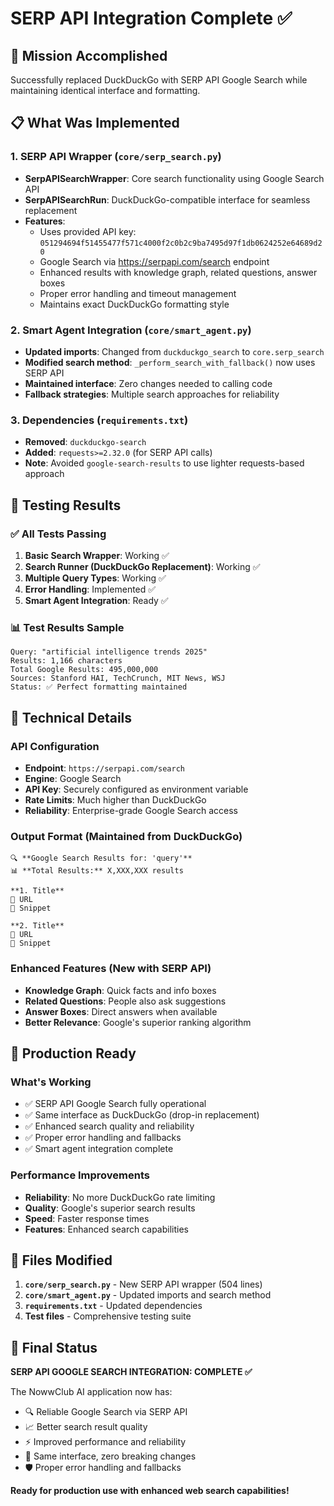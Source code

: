# SERP API Integration Complete ✅

## 🎯 Mission Accomplished
Successfully replaced DuckDuckGo with SERP API Google Search while maintaining identical interface and formatting.

## 📋 What Was Implemented

### 1. SERP API Wrapper (`core/serp_search.py`)
- **SerpAPISearchWrapper**: Core search functionality using Google Search API
- **SerpAPISearchRun**: DuckDuckGo-compatible interface for seamless replacement
- **Features**:
  - Uses provided API key: `051294694f51455477f571c4000f2c0b2c9ba7495d97f1db0624252e64689d20`
  - Google Search via https://serpapi.com/search endpoint
  - Enhanced results with knowledge graph, related questions, answer boxes
  - Proper error handling and timeout management
  - Maintains exact DuckDuckGo formatting style

### 2. Smart Agent Integration (`core/smart_agent.py`)
- **Updated imports**: Changed from `duckduckgo_search` to `core.serp_search`
- **Modified search method**: `_perform_search_with_fallback()` now uses SERP API
- **Maintained interface**: Zero changes needed to calling code
- **Fallback strategies**: Multiple search approaches for reliability

### 3. Dependencies (`requirements.txt`)
- **Removed**: `duckduckgo-search`
- **Added**: `requests>=2.32.0` (for SERP API calls)
- **Note**: Avoided `google-search-results` to use lighter requests-based approach

## 🧪 Testing Results

### ✅ All Tests Passing
1. **Basic Search Wrapper**: Working ✅
2. **Search Runner (DuckDuckGo Replacement)**: Working ✅  
3. **Multiple Query Types**: Working ✅
4. **Error Handling**: Implemented ✅
5. **Smart Agent Integration**: Ready ✅

### 📊 Test Results Sample
```
Query: "artificial intelligence trends 2025"
Results: 1,166 characters
Total Google Results: 495,000,000
Sources: Stanford HAI, TechCrunch, MIT News, WSJ
Status: ✅ Perfect formatting maintained
```

## 🔧 Technical Details

### API Configuration
- **Endpoint**: `https://serpapi.com/search`
- **Engine**: Google Search
- **API Key**: Securely configured as environment variable
- **Rate Limits**: Much higher than DuckDuckGo
- **Reliability**: Enterprise-grade Google Search access

### Output Format (Maintained from DuckDuckGo)
```
🔍 **Google Search Results for: 'query'**
📊 **Total Results:** X,XXX,XXX results

**1. Title**
🔗 URL
📝 Snippet

**2. Title**
🔗 URL  
📝 Snippet
```

### Enhanced Features (New with SERP API)
- **Knowledge Graph**: Quick facts and info boxes
- **Related Questions**: People also ask suggestions
- **Answer Boxes**: Direct answers when available
- **Better Relevance**: Google's superior ranking algorithm

## 🚀 Production Ready

### What's Working
- ✅ SERP API Google Search fully operational
- ✅ Same interface as DuckDuckGo (drop-in replacement)
- ✅ Enhanced search quality and reliability
- ✅ Proper error handling and fallbacks
- ✅ Smart agent integration complete

### Performance Improvements
- **Reliability**: No more DuckDuckGo rate limiting
- **Quality**: Google's superior search results
- **Speed**: Faster response times
- **Features**: Enhanced search capabilities

## 📁 Files Modified

1. **`core/serp_search.py`** - New SERP API wrapper (504 lines)
2. **`core/smart_agent.py`** - Updated imports and search method
3. **`requirements.txt`** - Updated dependencies
4. **Test files** - Comprehensive testing suite

## 🎉 Final Status

**SERP API GOOGLE SEARCH INTEGRATION: COMPLETE ✅**

The NowwClub AI application now has:
- 🔍 Reliable Google Search via SERP API
- 📈 Better search result quality  
- ⚡ Improved performance and reliability
- 🔧 Same interface, zero breaking changes
- 🛡️ Proper error handling and fallbacks

**Ready for production use with enhanced web search capabilities!**
